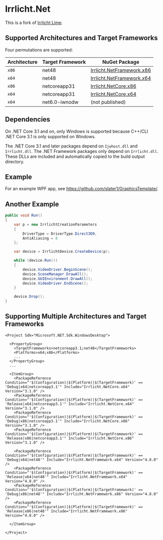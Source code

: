 # Irrlicht.Net

This is a fork of [Irrlicht Lime](https://github.com/greenya/irrlichtlime).

## Supported Architectures and Target Frameworks

Four permutations are supported:

Architecture | Target Framework | NuGet Package
-------------|------------------|--------------------------------
`x86`        | net48            | [Irrlicht.NetFramework.x86](https://www.nuget.org/packages/Irrlicht.NetFramework.x86)
`x64`        | net48            | [Irrlicht.NetFramework.x64](https://www.nuget.org/packages/Irrlicht.NetFramework.x64)
`x86`        | netcoreapp31     | [Irrlicht.NetCore.x86](https://www.nuget.org/packages/Irrlicht.NetCore.x86)
`x64`        | netcoreapp31     | [Irrlicht.NetCore.x64](https://www.nuget.org/packages/Irrlicht.NetCore.x64)
`x64`        | net6.0-iwnodw    | (not published)

## Dependencies

On .NET Core 3.1 and on, only Windows is supported because C++/CLI .NET Core 3.1 is only supported on Windows.

The .NET Core 3.1 and later packages depend on `Ijwhost.dll` and `Irrlicht.dll`. The .NET Framework packages only depend on `Irrlicht.dll`. These DLLs are included and automatically copied to the build output directory. 

## Example 

For an example WPF app, see https://github.com/slater1/GraphicsTemplate/.

## Another Example

``` cs
public void Run()
{
    var p = new IrrlichtCreationParameters
    {
        DriverType = DriverType.Direct3D9,
        AntiAliasing = 8
    };

    var device = IrrlichtDevice.CreateDevice(p);

    while (device.Run())
    {
        device.VideoDriver.BeginScene();
        device.SceneManager.DrawAll();
        device.GUIEnvironment.DrawAll();
        device.VideoDriver.EndScene();
    }

    device.Drop();
}

```

## Supporting Multiple Architectures and Target Frameworks

``` csproj
<Project Sdk="Microsoft.NET.Sdk.WindowsDesktop">

  <PropertyGroup>
    <TargetFrameworks>netcoreapp3.1;net48</TargetFrameworks>
    <Platforms>x64;x86</Platforms>
    ...
  </PropertyGroup>
  ...
  
  <ItemGroup>
    <PackageReference Condition="'$(Configuration)|$(Platform)|$(TargetFramework)' == 'Debug|x64|netcoreapp3.1'" Include="Irrlicht.NetCore.x64" Version="3.1.0" />
    <PackageReference Condition="'$(Configuration)|$(Platform)|$(TargetFramework)' == 'Release|x64|netcoreapp3.1'" Include="Irrlicht.NetCore.x64" Version="3.1.0" />
    <PackageReference Condition="'$(Configuration)|$(Platform)|$(TargetFramework)' == 'Debug|x86|netcoreapp3.1'" Include="Irrlicht.NetCore.x86" Version="3.1.0" />
    <PackageReference Condition="'$(Configuration)|$(Platform)|$(TargetFramework)' == 'Release|x86|netcoreapp3.1'" Include="Irrlicht.NetCore.x86" Version="3.1.0" />
      
    <PackageReference Condition="'$(Configuration)|$(Platform)|$(TargetFramework)' == 'Debug|x64|net48'" Include="Irrlicht.NetFramework.x64" Version="4.8.0" />
    <PackageReference Condition="'$(Configuration)|$(Platform)|$(TargetFramework)' == 'Release|x64|net48'" Include="Irrlicht.NetFramework.x64" Version="4.8.0" />
    <PackageReference Condition="'$(Configuration)|$(Platform)|$(TargetFramework)' == 'Debug|x86|net48'" Include="Irrlicht.NetFramework.x86" Version="4.8.0" />
    <PackageReference Condition="'$(Configuration)|$(Platform)|$(TargetFramework)' == 'Release|x86|net48'" Include="Irrlicht.NetFramework.x86" Version="4.8.0" />
        
  </ItemGroup>

</Project>
```
